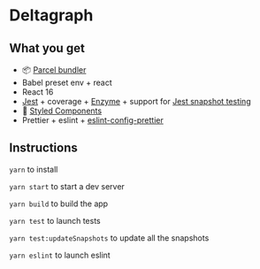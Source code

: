 # Deltagraph

## What you get
* 📦 [Parcel bundler](https://parceljs.org/)
* Babel preset env + react
* React 16
* [Jest](https://facebook.github.io/jest/) + coverage + [Enzyme](http://airbnb.io/enzyme/) + support for [Jest snapshot testing](https://facebook.github.io/jest/docs/en/snapshot-testing.html)
* 💅 [Styled Components](https://www.styled-components.com/)
* Prettier + eslint + [eslint-config-prettier](https://github.com/prettier/eslint-config-prettier)

## Instructions

`yarn` to install

`yarn start` to start a dev server

`yarn build` to build the app

`yarn test` to launch tests

`yarn test:updateSnapshots` to update all the snapshots

`yarn eslint` to launch eslint

